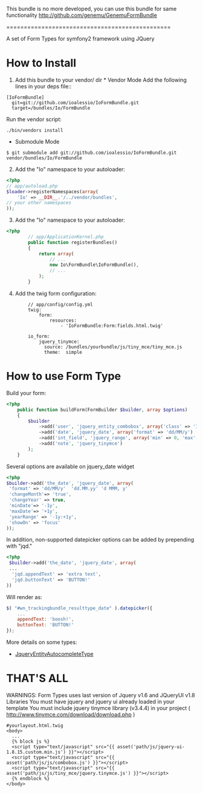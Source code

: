 This bundle is no more developed, you can use this bundle for same functionality
http://github.com/genemu/GenemuFormBundle


===============================================

A set of Form Types for symfony2 framework using JQuery

How to Install
==============
  1. Add this bundle to your vendor/ dir
    * Vendor Mode
      Add the following lines in your deps file::

```
[IoFormBundle]
  git=git://github.com/ioalessio/IoFormBundle.git
  target=/bundles/Io/FormBundle
```

 Run the vendor script:

```
./bin/vendors install
```

 * Submodule Mode

```
$ git submodule add git://github.com/ioalessio/IoFormBundle.git vendor/bundles/Io/FormBundle
```


 2. Add the "Io" namespace to your autoloader:

```php
<?php
// app/autoload.php
$loader->registerNamespaces(array(
    'Io' => __DIR__.'/../vendor/bundles',
// your other namespaces
));
```

  3. Add the "Io" namespace to your autoloader:

```php
<?php
        // app/ApplicationKernel.php
        public function registerBundles()
        {
            return array(
                // ...
                new Io\FormBundle\IoFormBundle(),
                // ...
            );
        }
```

  4. Add the twig form configuration:

```jinja
        // app/config/config.yml
        twig:
            form:
                resources:
                    - 'IoFormBundle:Form:fields.html.twig'

        io_form:
            jquery_tinymce:
              source: /bundles/yourbundle/js/tiny_mce/tiny_mce.js
              theme:  simple
```

How to use Form Type
====================
  Build your form:


```php
<?php
    public function buildForm(FormBuilder $builder, array $options)
    {
        $builder
            ->add('user', 'jquery_entity_combobox', array('class' => 'Io\MyBundle\Entity\MyEntity'))
            ->add('date', 'jquery_date', array('format' => 'dd/MM/y')
            ->add('int_field', 'jquery_range', array('min' => 0, 'max' => 50, 'step' => 2)
            ->add('note', 'jquery_tinymce')
        );
    }
```

 Several options are available on jquery_date widget

 ```php
 <?php
 $builder->add('the_date', 'jquery_date', array(
  'format' => 'dd/MM/y'  'dd.MM.yy' 'd MMM, y'
  'changeMonth'=> 'true',
  'changeYear' => true,
  'minDate'=> '-1y',
  'maxDate'=> '+1y',
  'yearRange' => '-1y:+1y',
  'showOn' => 'focus'
));
```

In addition, non-supported datepicker options can be added by prepending with "jqd."

```php
<?php
 $builder->add('the_date', 'jquery_date', array(
 ...
  'jqd.appendText' => 'extra text',
  'jqd.buttonText' => 'BUTTON!'
))
```

Will render as:

```javascript
$( "#wn_trackingbundle_resulttype_date" ).datepicker({
    ...
    appendText: 'boosh!',
    buttonText: 'BUTTON!'
});
```

More details on some types:

- [JqueryEntityAutocompleteType](https://github.com/ioalessio/IoFormBundle/blob/master/docs/JqueryEntityAutocompleteType.md)

THAT'S ALL
==========

WARNINGS:
    Form Types uses last version of Jquery v1.6 and JQueryUI v1.8 Libraries
    You must have jquery and jquery ui already loaded in your template
    You must include jquery tinymce library (v3.4.4) in your project ( http://www.tinymce.com/download/download.php )

    #yourlayout.html.twig
    <body>
      ...
      {% block js %}
      <script type="text/javascript" src="{{ asset('path/js/jquery-ui-1.8.15.custom.min.js') }}"></script>
      <script type="text/javascript" src="{{ asset('path/js/js/combobox.js') }}"></script>
      <script type="text/javascript" src="{{ asset('path/js/js/tiny_mce/jquery.tinymce.js') }}"></script>
      {% endblock %}
    </body>
